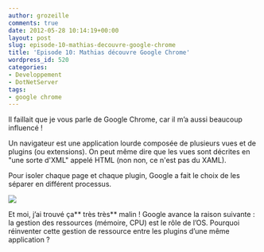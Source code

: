 ```yaml
---
author: grozeille
comments: true
date: 2012-05-28 10:14:19+00:00
layout: post
slug: episode-10-mathias-decouvre-google-chrome
title: 'Episode 10: Mathias découvre Google Chrome'
wordpress_id: 520
categories:
- Developpement
- DotNetServer
tags:
- google chrome
---
```


Il faillait que je vous parle de Google Chrome, car il m’a aussi beaucoup influencé !

Un navigateur est une application lourde composée de plusieurs vues et de plugins (ou extensions).
On peut même dire que les vues sont décrites en "une sorte d'XML" appelé HTML (non non, ce n'est pas du XAML).

Pour isoler chaque page et chaque plugin, Google a fait le choix de les séparer en différent processus.

[![](http://grozeille.files.wordpress.com/2010/11/chrome.png?w=300)](http://grozeille.files.wordpress.com/2010/11/chrome.png)

Et moi, j’ai trouvé ça** très très** malin !
Google avance la raison suivante : la gestion des ressources (mémoire, CPU) est le rôle de l’OS. Pourquoi réinventer cette gestion de ressource entre les plugins d’une même application ?
